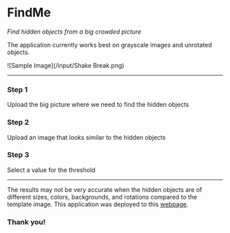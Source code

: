 # FindMe

*Find hidden objects from a big crowded picture*

The application currently works best on grayscale images and unrotated objects.

![Sample Image](/input/Shake Break.png)

***

### Step 1

Upload the big picture where we need to find the hidden objects

### Step 2

Upload an image that looks similar to the hidden objects

### Step 3

Select a value for the threshold

***

The results may not be very accurate when the hidden objects are of different sizes, colors, backgrounds, and rotations compared to the template image.
This application was deployed to this [webpage](https://share.streamlit.io/jonathanadamrico/findme/main/main.py).

### Thank you!
